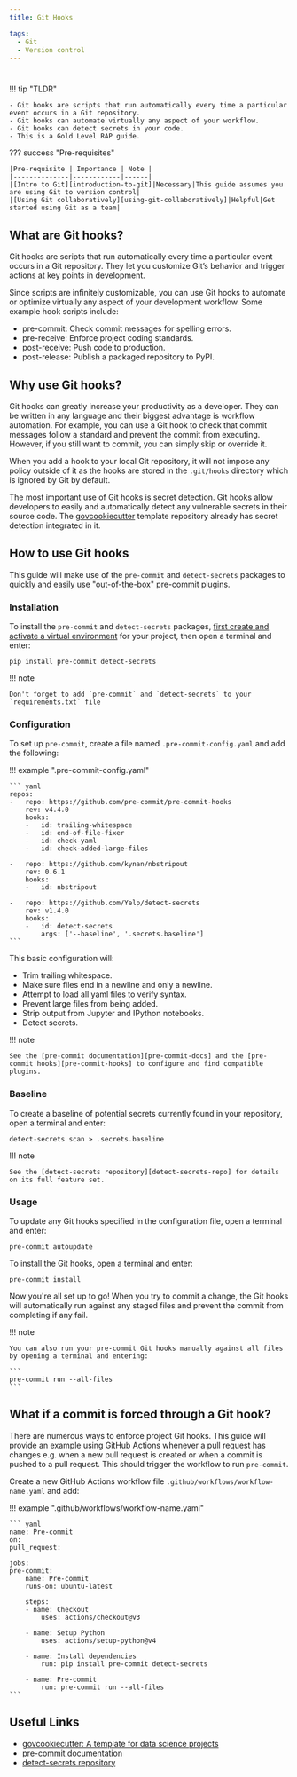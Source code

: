 ```yaml
---
title: Git Hooks

tags: 
  - Git
  - Version control
---
```


#

!!! tip "TLDR"

    - Git hooks are scripts that run automatically every time a particular event occurs in a Git repository.
    - Git hooks can automate virtually any aspect of your workflow.
    - Git hooks can detect secrets in your code.
    - This is a Gold Level RAP guide.

??? success "Pre-requisites"

    |Pre-requisite | Importance | Note |
    |--------------|------------|------|
    |[Intro to Git][introduction-to-git]|Necessary|This guide assumes you are using Git to version control|
    |[Using Git collaboratively][using-git-collaboratively]|Helpful|Get started using Git as a team|

## What are Git hooks?

Git hooks are scripts that run automatically every time a particular event occurs in a Git repository. They let you customize Git’s behavior and trigger actions at key points in development.

Since scripts are infinitely customizable, you can use Git hooks to automate or optimize virtually any aspect of your development workflow. Some example hook scripts include:

- pre-commit: Check commit messages for spelling errors.
- pre-receive: Enforce project coding standards.
- post-receive: Push code to production.
- post-release: Publish a packaged repository to PyPI.

## Why use Git hooks?

Git hooks can greatly increase your productivity as a developer. They can be written in any language and their biggest advantage is workflow automation. For example, you can use a Git hook to check that commit messages follow a standard and prevent the commit from executing. However, if you still want to commit, you can simply skip or override it.

When you add a hook to your local Git repository, it will not impose any policy outside of it as the hooks are stored in the `.git/hooks` directory which is ignored by Git by default.

The most important use of Git hooks is secret detection. Git hooks allow developers to easily and automatically detect any vulnerable secrets in their source code. The [govcookiecutter][govcookiecutter-repo] template repository already has secret detection integrated in it.

## How to use Git hooks

This guide will make use of the `pre-commit` and `detect-secrets` packages to quickly and easily use "out-of-the-box" pre-commit plugins.

### Installation

To install the `pre-commit` and `detect-secrets` packages, [first create and activate a virtual environment][venv] for your project, then open a terminal and enter:

``` 
pip install pre-commit detect-secrets
```

!!! note

    Don't forget to add `pre-commit` and `detect-secrets` to your `requirements.txt` file

### Configuration

To set up `pre-commit`, create a file named `.pre-commit-config.yaml` and add the following:

!!! example ".pre-commit-config.yaml"

    ``` yaml
    repos:
    -   repo: https://github.com/pre-commit/pre-commit-hooks
        rev: v4.4.0
        hooks:
        -   id: trailing-whitespace
        -   id: end-of-file-fixer
        -   id: check-yaml
        -   id: check-added-large-files

    -   repo: https://github.com/kynan/nbstripout
        rev: 0.6.1
        hooks:
        -   id: nbstripout

    -   repo: https://github.com/Yelp/detect-secrets
        rev: v1.4.0
        hooks:
        -   id: detect-secrets
            args: ['--baseline', '.secrets.baseline']
    ```

This basic configuration will:

- Trim trailing whitespace.
- Make sure files end in a newline and only a newline.
- Attempt to load all yaml files to verify syntax.
- Prevent large files from being added.
- Strip output from Jupyter and IPython notebooks.
- Detect secrets.

!!! note

    See the [pre-commit documentation][pre-commit-docs] and the [pre-commit hooks][pre-commit-hooks] to configure and find compatible plugins.

### Baseline

To create a baseline of potential secrets currently found in your repository, open a terminal and enter:

```
detect-secrets scan > .secrets.baseline
```

!!! note

    See the [detect-secrets repository][detect-secrets-repo] for details on its full feature set.

### Usage

To update any Git hooks specified in the configuration file, open a terminal and enter:

```
pre-commit autoupdate
```

To install the Git hooks, open a terminal and enter:

```
pre-commit install
```

Now you're all set up to go! When you try to commit a change, the Git hooks will automatically run against any staged files and prevent the commit from completing if any fail.

!!! note

    You can also run your pre-commit Git hooks manually against all files by opening a terminal and entering:

    ```
    pre-commit run --all-files
    ```

## What if a commit is forced through a Git hook?

There are numerous ways to enforce project Git hooks. This guide will provide an example using GitHub Actions whenever a pull request has changes e.g. when a new pull request is created or when a commit is pushed to a pull request. This should trigger the workflow to run `pre-commit`.

Create a new GitHub Actions workflow file `.github/workflows/workflow-name.yaml` and add:

!!! example ".github/workflows/workflow-name.yaml"

    ``` yaml
    name: Pre-commit
    on:
    pull_request:

    jobs:
    pre-commit:
        name: Pre-commit
        runs-on: ubuntu-latest

        steps:
        - name: Checkout
            uses: actions/checkout@v3

        - name: Setup Python
            uses: actions/setup-python@v4

        - name: Install dependencies
            run: pip install pre-commit detect-secrets

        - name: Pre-commit
            run: pre-commit run --all-files        
    ```

## Useful Links

- [govcookiecutter: A template for data science projects][govcookiecutter-blog]
- [pre-commit documentation][pre-commit-docs]
- [detect-secrets repository][detect-secrets-repo]


[introduction-to-git]: ./introduction-to-git.md
[using-git-collaboratively]: ./using-git-collaboratively.md
[govcookiecutter-repo]: https://github.com/best-practice-and-impact/govcookiecutter
[python-website]: https://www.python.org/
[git-website]: https://git-scm.com/
[venv]: ../python/virtual-environments/venv.md
[pre-commit-docs]: https://pre-commit.com/
[pre-commit-hooks]: https://pre-commit.com/hooks.html
[detect-secrets-repo]: https://github.com/Yelp/detect-secrets
[govcookiecutter-blog]: https://dataingovernment.blog.gov.uk/2021/07/20/govcookiecutter-a-template-for-data-science-projects/
